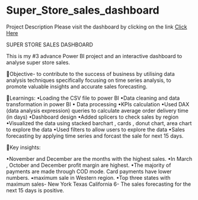 # Super_Store_sales_dashboard

Project Description 
Please visit the dashboard by clicking on the link
[Click Here](https://app.powerbi.com/view?r=eyJrIjoiNDg4MDkxNzQtNDgxMi00YzY5LTkyMmQtMDk4ODk3NzJmY2FkIiwidCI6ImQwNTJjZTVjLWFiZmYtNDg2Yi04ZmQzLWQxMGUxYTcwNDdhMCJ9)

SUPER STORE SALES DASHBOARD 

This is my #3 advance Power BI project and an interactive dashboard to analyse super store sales.

📝Objective- to contribute to the success of business by utilising data analysis techniques specifically focusing on time series analysis, to promote valuable insights and accurate sales forecasting.

📝Learnings: 
 •Loading the CSV file to power BI
•Data cleaning and data transformation in power BI
• Data processing
•KPIs calculation
•Used DAX (data analysis expression) queries to calculate average order delivery time (in days)
 •Dashboard design
•Added splicers to check sales by region
•Visualized the data using stacked barchart , cards , donut chart, area chart to explore the data
•Used filters to allow users to explore the data
•Sales forecasting by applying time series and forcast the sale for next 15 days.

📝Key insights:

•November and December are the months with the highest sales.
•In March , October and December profit margin are highest.
•The majority of payments are made through COD mode. Card payments have lower numbers.
•maximum sale in Western region.
•Top three states with maximum sales- 
                                                                     New York
                                                                     Texas
                                                                      California
6- The sales forecasting for the next 15 days is positive.



